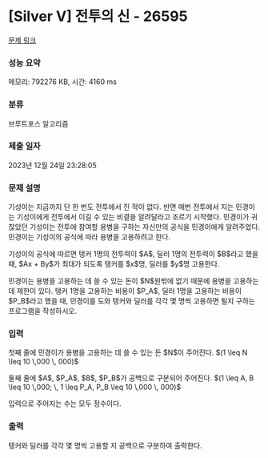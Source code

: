 # [Silver V] 전투의 신 - 26595 

[문제 링크](https://www.acmicpc.net/problem/26595) 

### 성능 요약

메모리: 792276 KB, 시간: 4160 ms

### 분류

브루트포스 알고리즘

### 제출 일자

2023년 12월 24일 23:28:05

### 문제 설명

<p>기성이는 지금까지 단 한 번도 전투에서 진 적이 없다. 반면 매번 전투에서 지는 민경이는 기성이에게 전투에서 이길 수 있는 비결을 알려달라고 조르기 시작했다. 민경이가 귀찮았던 기성이는 전투에 참여할 용병을 구하는 자신만의 공식을 민경이에게 알려주었다. 민경이는 기성이의 공식에 따라 용병을 고용하려고 한다.</p>

<p>기성이의 공식에 따르면 탱커 1명의 전투력이 $A$, 딜러 1명의 전투력이 $B$라고 했을 때, $Ax + By$가 최대가 되도록 탱커를 $x$명, 딜러를 $y$명 고용한다.</p>

<p>민경이는 용병을 고용하는 데 쓸 수 있는 돈이 $N$원밖에 없기 때문에 용병을 고용하는데 제한이 있다. 탱커 1명을 고용하는 비용이 $P_A$, 딜러 1명을 고용하는 비용이 $P_B$라고 했을 때, 민경이를 도와 탱커와 딜러를 각각 몇 명씩 고용하면 될지 구하는 프로그램을 작성하시오.</p>

### 입력 

 <p>첫째 줄에 민경이가 용병을 고용하는 데 쓸 수 있는 돈 $N$이 주어진다. $(1 \leq N \leq 10 \,000 \, 000)$</p>

<p>둘째 줄에 $A$, $P_A$, $B$, $P_B$가 공백으로 구분되어 주어진다. $(1 \leq A, B \leq 10 \,000; \, 1 \leq P_A, P_B \leq 10 \,000 \, 000)$ </p>

<p>입력으로 주어지는 수는 모두 정수이다.</p>

### 출력 

 <p>탱커와 딜러를 각각 몇 명씩 고용할 지 공백으로 구분하여 출력한다.</p>

